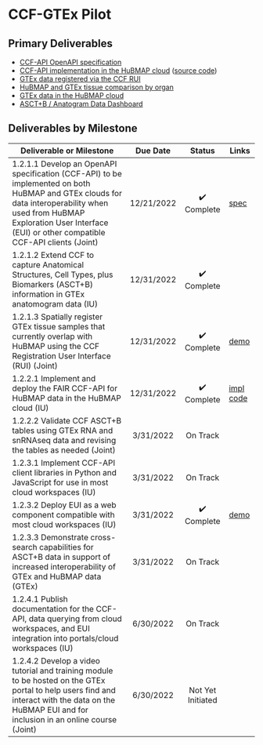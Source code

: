 # CCF-GTEx Pilot

## Primary Deliverables

* [CCF-API OpenAPI specification](https://ccf-api.herokuapp.com/ccf-api-spec.yaml)
* [CCF-API implementation in the HuBMAP cloud](https://ccf-api.herokuapp.com) ([source code](https://github.com/hubmapconsortium/ccf-ui))
* [GTEx data registered via the CCF RUI](https://hubmapconsortium.github.io/ccf-gtex-pilot/ccf-eui.html)
* [HuBMAP and GTEx tissue comparison by organ](https://hubmapconsortium.github.io/ccf-gtex-pilot/ccf-organs.html)
* [GTEx data in the HuBMAP cloud](https://portal.hubmapconsortium.org/ccf-eui)
* [ASCT+B / Anatogram Data Dashboard](https://hubmapconsortium.github.io/ccf-gtex-pilot/dashboard.html)

## Deliverables by Milestone

| Deliverable or Milestone | Due Date | Status | Links
|---|:-:|:-:|---|
| 1.2.1.1 Develop an OpenAPI specification (CCF-API) to be implemented on both HuBMAP and GTEx clouds for data interoperability when used from HuBMAP Exploration User Interface (EUI) or other compatible CCF-API clients (Joint) | 12/21/2022 | :heavy_check_mark: Complete | [spec](https://ccf-api.herokuapp.com/ccf-api-spec.yaml) 
| 1.2.1.2 Extend CCF to capture Anatomical Structures, Cell Types, plus Biomarkers (ASCT+B) information in GTEx anatomogram data (IU) | 12/31/2022 | :heavy_check_mark: Complete |
| 1.2.1.3 Spatially register GTEx tissue samples that currently overlap with HuBMAP using the CCF Registration User Interface (RUI) (Joint) | 12/31/2022 | :heavy_check_mark: Complete | [demo](https://hubmapconsortium.github.io/ccf-gtex-pilot/ccf-eui.html)
| 1.2.2.1 Implement and deploy the FAIR CCF-API for HuBMAP data in the HuBMAP cloud (IU) | 12/31/2022 | :heavy_check_mark: Complete | [impl](https://ccf-api.herokuapp.com) [code](https://github.com/hubmapconsortium/ccf-ui/tree/main/projects/ccf-api)
| 1.2.2.2 Validate CCF ASCT+B tables using GTEx RNA and snRNAseq data and revising the tables as needed (Joint) | 3/31/2022 | On Track |
| 1.2.3.1 Implement CCF-API client libraries in Python and JavaScript for use in most cloud workspaces (IU) | 3/31/2022 | On Track |
| 1.2.3.2 Deploy EUI as a web component compatible with most cloud workspaces (IU) | 3/31/2022 | :heavy_check_mark: Complete | [demo](https://hubmapconsortium.github.io/ccf-gtex-pilot/ccf-eui.html)
| 1.2.3.3 Demonstrate cross-search capabilities for ASCT+B data in support of increased interoperability of GTEx and HuBMAP data (GTEx) | 3/31/2022 | On Track |
| 1.2.4.1 Publish documentation for the CCF-API, data querying from cloud workspaces, and EUI integration into portals/cloud workspaces (IU) | 6/30/2022 | On Track |
| 1.2.4.2 Develop a video tutorial and training module to be hosted on the GTEx portal to help users find and interact with the data on the HuBMAP EUI and for inclusion in an online course (Joint) | 6/30/2022 | Not Yet Initiated |
